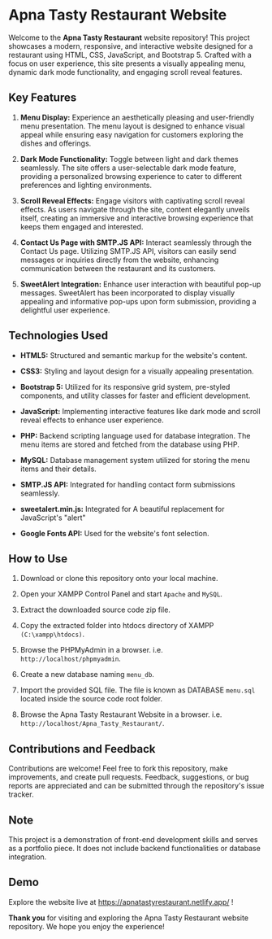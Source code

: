 # Apna Tasty Restaurant Website

Welcome to the **Apna Tasty Restaurant** website repository! This project showcases a modern, responsive, and interactive website designed for a restaurant using HTML, CSS, JavaScript, and Bootstrap 5. Crafted with a focus on user experience, this site presents a visually appealing menu, dynamic dark mode functionality, and engaging scroll reveal features.

## Key Features

1. **Menu Display:** Experience an aesthetically pleasing and user-friendly menu presentation. The menu layout is designed to enhance visual appeal while ensuring easy navigation for customers exploring the dishes and offerings.

2. **Dark Mode Functionality:** Toggle between light and dark themes seamlessly. The site offers a user-selectable dark mode feature, providing a personalized browsing experience to cater to different preferences and lighting environments.

3. **Scroll Reveal Effects:** Engage visitors with captivating scroll reveal effects. As users navigate through the site, content elegantly unveils itself, creating an immersive and interactive browsing experience that keeps them engaged and interested.

4. **Contact Us Page with SMTP.JS API:** Interact seamlessly through the Contact Us page. Utilizing SMTP.JS API, visitors can easily send messages or inquiries directly from the website, enhancing communication between the restaurant and its customers.

5. **SweetAlert Integration:** Enhance user interaction with beautiful pop-up messages. SweetAlert has been incorporated to display visually appealing and informative pop-ups upon form submission, providing a delightful user experience.

## Technologies Used
- **HTML5:** Structured and semantic markup for the website's content.

- **CSS3:** Styling and layout design for a visually appealing presentation.

- **Bootstrap 5:** Utilized for its responsive grid system, pre-styled components, and utility classes for faster and efficient development.

- **JavaScript:** Implementing interactive features like dark mode and scroll reveal effects to enhance user experience.

- **PHP:** Backend scripting language used for database integration. The menu items are stored and fetched from the database using PHP.

- **MySQL:** Database management system utilized for storing the menu items and their details.

- **SMTP.JS API:** Integrated for handling contact form submissions seamlessly.

- **sweetalert.min.js:** Integrated for A beautiful replacement for JavaScript's "alert"

- **Google Fonts API:** Used for the website's font selection.


## How to Use

1. Download or clone this repository onto your local machine.

2. Open your XAMPP Control Panel and start `Apache` and `MySQL`.

3. Extract the downloaded source code zip file.

4. Copy the extracted folder into htdocs directory of XAMPP `(C:\xampp\htdocs)`.

5. Browse the PHPMyAdmin in a browser. i.e. `http://localhost/phpmyadmin`.

6. Create a new database naming `menu_db`.

7. Import the provided SQL file. The file is known as DATABASE `menu.sql` located inside the source code root folder.

8. Browse the Apna Tasty Restaurant Website in a browser. i.e. `http://localhost/Apna_Tasty_Restaurant/`.


## Contributions and Feedback

Contributions are welcome! Feel free to fork this repository, make improvements, and create pull requests. Feedback, suggestions, or bug reports are appreciated and can be submitted through the repository's issue tracker.


## Note

This project is a demonstration of front-end development skills and serves as a portfolio piece. It does not include backend functionalities or database integration.

## Demo

Explore the website live at https://apnatastyrestaurant.netlify.app/ !

**Thank you** for visiting and exploring the Apna Tasty Restaurant website repository. We hope you enjoy the experience!
